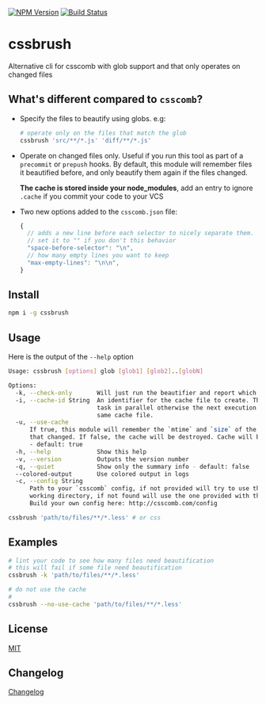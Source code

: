 [![NPM Version](http://img.shields.io/npm/v/cssbrush.svg?style=flat)](https://npmjs.org/package/cssbrush)
[![Build Status](http://img.shields.io/travis/royriojas/cssbrush.svg?style=flat)](https://travis-ci.org/royriojas/cssbrush)

# cssbrush
Alternative cli for csscomb with glob support and that only operates on changed files

## What's different compared to `csscomb`?
- Specify the files to beautify using globs. e.g:

  ```bash
  # operate only on the files that match the glob
  cssbrush 'src/**/*.js' 'diff/**/*.js'
  ```

- Operate on changed files only. Useful if you run this tool as part of a `precommit` or `prepush` hooks.
  By default, this module will remember files it beautified before, and only beautify them again if the files changed.

  **The cache is stored inside your node_modules**, add an entry to ignore `.cache` if you commit your code to your VCS

- Two new options added to the `csscomb.json` file:

  ```javascript
  {
    // adds a new line before each selector to nicely separate them.
    // set it to "" if you don't this behavior
    "space-before-selector": "\n",
    // how many empty lines you want to keep
    "max-empty-lines": "\n\n",
  }
  ```

##

## Install

```bash
npm i -g cssbrush
```

## Usage

Here is the output of the `--help` option

```bash
Usage: cssbrush [options] glob [glob1] [glob2]..[globN]

Options:
  -k, --check-only       Will just run the beautifier and report which files need to be beautified
  -i, --cache-id String  An identifier for the cache file to create. This is only needed if you want to run this
                         task in parallel otherwise the next execution might get confusing results for reusing the
                         same cache file.
  -u, --use-cache
      If true, this module will remember the `mtime` and `size` of the beatufied files and only operate on the ones
      that changed. If false, the cache will be destroyed. Cache will be used unless `--no-use-cache` is specified
      - default: true
  -h, --help             Show this help
  -v, --version          Outputs the version number
  -q, --quiet            Show only the summary info - default: false
  --colored-output       Use colored output in logs
  -c, --config String
      Path to your `csscomb` config, if not provided will try to use the `.csscomb.json` file in your current
      working directory, if not found will use the one provided with this package.
      Build your own config here: http://csscomb.com/config
```

```bash
cssbrush 'path/to/files/**/*.less' # or css
```

## Examples

```bash
# lint your code to see how many files need beautification
# this will fail if some file need beautification
cssbrush -k 'path/to/files/**/*.less'

# do not use the cache
#
cssbrush --no-use-cache 'path/to/files/**/*.less'
```

## License

[MIT](./LICENSE)

## Changelog

[Changelog](./changelog.md)
